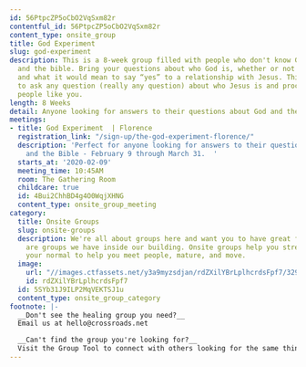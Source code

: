 ```yaml
---
id: 56PtpcZP5oCbO2VqSxm82r
contentful_id: 56PtpcZP5oCbO2VqSxm82r
content_type: onsite_group
title: God Experiment
slug: god-experiment
description: This is a 8-week group filled with people who don't know God, Jesus,
  and the bible. Bring your questions about who God is, whether or not He exists,
  and what it would mean to say “yes” to a relationship with Jesus. This is a space
  to ask any question (really any question) about who Jesus is and process with other
  people like you.
length: 8 Weeks
detail: Anyone looking for answers to their questions about God and the Bible
meetings:
- title: God Experiment  | Florence
  registration_link: "/sign-up/the-god-experiment-florence/"
  description: 'Perfect for anyone looking for answers to their questions about God
    and the Bible - February 9 through March 31.  '
  starts_at: '2020-02-09'
  meeting_time: 10:45AM
  room: The Gathering Room
  childcare: true
  id: 4Bui2ChhBD4g4O0WqjXHNG
  content_type: onsite_group_meeting
category:
  title: Onsite Groups
  slug: onsite-groups
  description: We're all about groups here and want you to have great friends. Below
    are groups we have inside our building. Onsite groups help you stretch beyond
    your normal to help you meet people, mature, and move.
  image:
    url: "//images.ctfassets.net/y3a9myzsdjan/rdZXilYBrLplhcrdsFpf7/329eaeb6b476852a1f7ae33cd2b10679/onsite-groups.jpg"
    id: rdZXilYBrLplhcrdsFpf7
  id: 5SYb31J9ILP2MqVEKTSJ1u
  content_type: onsite_group_category
footnote: |-
  __Don't see the healing group you need?__
  Email us at hello@crossroads.net

  __Can't find the group you're looking for?__
  Visit the Group Tool to connect with others looking for the same thing.
---
```


